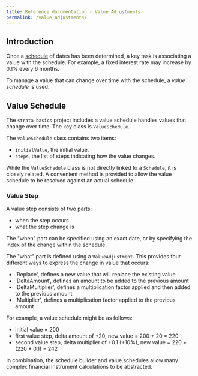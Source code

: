 ```yaml
---
title: Reference documentation - Value Adjustments
permalink: /value_adjustments/
---
```


## Introduction

Once a [schedule]({{site.baseurl}}/schedules) of dates has been determined,
a key task is associating a value with the schedule.
For example, a fixed interest rate may increase by 0.1% every 6 months.

To manage a value that can change over time with the schedule, a *value schedule* is used.


## Value Schedule

The `strata-basics` project includes a value schedule handles values that change over time.
The key class is `ValueSchedule`.

The `ValueSchedule` class contains two items:

* `initialValue`, the initial value.
* `steps`, the list of steps indicating how the value changes.

While the `ValueSchedule` class is not directly linked to a `Schedule`, it is closely related.
A convenient method is provided to allow the value schedule to be resolved against an actual schedule.

### Value Step

A value step consists of two parts:

* when the step occurs
* what the step change is

The "when" part can be specified using an exact date, or by specifying the index of the change within the schedule.

The "what" part is defined using a `ValueAdjustment`.
This provides four different ways to express the change in value that occurs:

* 'Replace', defines a new value that will replace the existing value
* 'DeltaAmount', defines an amount to be added to the previous amount
* 'DeltaMultiplier', defines a multiplication factor applied and then added to the previous amount
* 'Multiplier', defines a multiplication factor applied to the previous amount

For example, a value schedule might be as follows:

* initial value = 200
* first value step, delta amount of +20, new value = 200 + 20 = 220
* second value step, delta multiplier of +0.1 (+10%), new value = 220 + (220 * 0.1) = 242

In combination, the schedule builder and value schedules allow many complex financial instrument
calculations to be abstracted.

